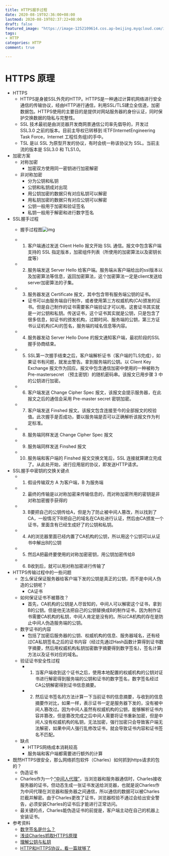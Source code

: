```yaml
---
title: HTTPS握手过程
date: 2020-08-19T02:36:00+08:00
lastmod: 2020-08-19T02:37:22+08:00
draft: false
featured_image: "https://image-1252109614.cos.ap-beijing.myqcloud.com/img/20210508201518.png"
tags:
- HTTP
categories: HTTP
comment: true

---
```


# HTTPS 原理

- HTTPS
  - HTTPS是身披SSL外壳的HTTP。HTTPS是一种通过计算机网络进行安全通信的传输协议，经由HTTP进行通信，利用SSL/TLS建立全信道，加密数据包。HTTPS使用的主要目的是提供对网站服务器的身份认证，同时保护交换数据的隐私与完整性。
  - SSL 技术最初是由浏览器开发商网景通信公司率先倡导的，开发过 SSL3.0 之前的版本。目前主导权已转移到 IETF(InternetEngineering Task Force，Internet 工程任务组)的手中。
  - TSL 是以 SSL 为原型开发的协议，有时会统一称该协议为 SSL。当前主流的版本是 SSL3.0 和 TLS1.0。
- 加密方案
  - 对称加密
    - 加密双方使用同一密钥进行加密解密
  - 非对称加密
    - 分为公钥和私钥
    - 公钥和私钥成对出现
    - 用公钥加密的数据只有对应私钥可以解密
    - 用私钥加密的数据只有对应公钥可以解密
    - 公钥一般用于加密和验证签名
    - 私钥一般用于解密和进行数字签名
- SSL握手过程
  - 握手过程图![img](https://api2.mubu.com/v3/document_image/acc32aa3-1105-4861-a463-33b78bde127d-5127810.jpg)
  - 1. 客户端通过发送 Client Hello 报文开始 SSL 通信。报文中包含客户端支持的 SSL 指定版本，加密组件列表（所使用的加密算法以及密钥长度等）
  - 2. 服务端发送 Server Hello 给客户端。服务端从客户端给出的ssl版本以及加密算法等信息，返回加密算法，这个加密算法一定是client发送给server加密算法的子集。
  - 3. 服务器发送 Certificate 报文，其中包含带有服务端公钥的证书。

    - 证书可以由服务端自行制作，或者使用第三方权威机构(CA)颁发的证书。但是自己制作的证书需要客户端验证才可以用。这套证书其实就是一对公钥和私钥。传送证书，这个证书其实就是公钥，只是包含了很多信息，如证书的颁发机构，过期时间、服务端的公钥，第三方证书认证机构(CA)的签名，服务端的域名信息等内容。
  - 4. 服务器发动 Server Hello Done 的报文通知客户端，最初阶段的SSL握手协商结束。
  - 5. SSL第一次握手结束之后，客户端解析证书（客户端的TLS完成），如果证书有问题，就发出警告。拿到服务端的公钥。以 Client Key Exchange 报文作为回应。报文中包含通信加密中使用的一种被称为 Pre-mastersecret （预主密钥）的随机密码串。该报文已用步骤 3 中的公钥进行加密。
  - 6. 客户端发送 Change Cipher Spec 报文，该报文会提示服务器，在此报文之后的通信会采用 Pre-master secret 密钥加密。
  - 7. 客户端发送 Finshed 报文。该报文包含连接至今的全部报文的校验值。此次握手是否成功，要以服务端是否可以正确解析该报文作为判定标准。
  - 8. 服务端同样发送 Change Cipher Spec 报文
  - 9. 服务端同样发送 Finshed 报文
  - 10. 服务端和客户端的 Finshed 报文交换文笔后，SSL 连接就算建立完成了。从此处开始，进行应用层的协议，即发送HTTP请求。
- SSL握手中密钥的交换关键点
  - 1. 假设传输双方 A 为客户端，B 为服务端
  - 2. 最终的传输是以对称加密来传输信息的，而对称加密所用的密钥是非对称加密握手获得的
  - 3. B要把自己的公钥传给A，但是为了防止被中间人篡改，所以找到了CA，一般情况下B把自己的域名在CA处进行认证，然后由CA颁发一个证书，里面含有已经生成好了的公钥和私钥。
  - 4. A的浏览器里面已经内置了CA机构的公钥，所以用这个公钥可以从证书中解出B的公钥
  - 5. 然后A把最终要使用的对称加密密钥，用公钥加密传给B
  - 6. B收到后，就可以用对称加密进行传输了
- HTTPS传输过程中的一些问题
  - 怎么保证保证服务器给客户端下发的公钥是真正的公钥，而不是中间人伪造的公钥呢？
    - CA证书
  - 如何保证证书不被篡改？
    - 首先，CA机构的公钥是人尽皆知的，中间人可以解密这个证书，拿到B的公钥。但是他无法把自己的公钥替换成B的制作证书，因为制作证书需要CA机构的私钥，中间人肯定是没有的。所以CA机构的存在是防止中间人伪造服务端的公钥。
  - 数字证书的内容
    - 包括了加密后服务器的公钥、权威机构的信息、服务器域名，还有经过CA私钥签名之后的证书内容（经过先通过Hash函数计算得到证书数字摘要，然后用权威机构私钥加密数字摘要得到数字签名)，签名计算方法以及证书对应的域名。
  - 验证证书安全性过程
    - 1. 当客户端收到这个证书之后，使用本地配置的权威机构的公钥对证书进行解密得到服务端的公钥和证书的数字签名，数字签名经过CA公钥解密得到证书信息摘要。
    - 2. 然后证书签名的方法计算一下当前证书的信息摘要，与收到的信息摘要作对比，如果一样，表示证书一定是服务器下发的，没有被中间人篡改过。因为中间人虽然有权威机构的公钥，能够解析证书内容并篡改，但是篡改完成之后中间人需要将证书重新加密，但是中间人没有权威机构的私钥，无法加密，强行加密只会导致客户端无法解密，如果中间人强行乱修改证书，就会导致证书内容和证书签名不匹配。
  - 缺点
    - HTTPS网络成本消耗较高
    - 服务端和客户端都需要进行额外的计算
- 既然HTTPS很安全，那么网络抓包软件（Charles）如何抓到https请求的包的？
  - 伪造证书
  - Charles作为一个[“中间人代理”](https://link.jianshu.com/?t=https://zh.wikipedia.org/wiki/中间人攻击)，当浏览器和服务器通信时，Charles接收服务器的证书，但动态生成一张证书发送给浏览器，也就是说Charles作为中间代理在浏览器和服务器之间通信，所以通信的数据可以被Charles拦截并解密。由于Charles更改了证书，浏览器校验不通过会给出安全警告，必须安装Charles的证书后才能进行正常访问。
  - 最关键的点，Charles能伪造证书的前提是，客户端主动在自己的机器上安装证书。
- 参考资料
  - [数字签名是什么？](http://www.ruanyifeng.com/blog/2011/08/what_is_a_digital_signature.html)
  - [浅谈Charles抓取HTTPS原理 ](https://www.jianshu.com/p/405f9d76f8c4)
  - [理解公钥与私钥](https://songlee24.github.io/2015/05/03/public-key-and-private-key/)
  - [HTTP和HTTPS协议，看一篇就够了 ](https://juejin.im/post/6844903990648389645)
